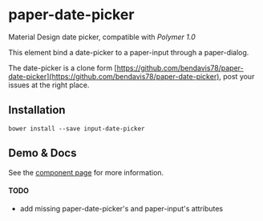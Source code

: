 paper-date-picker
=================
Material Design date picker, compatible with *Polymer 1.0*

This element bind a date-picker to a paper-input through a paper-dialog.

The date-picker is a clone form [https://github.com/bendavis78/paper-date-picker](https://github.com/bendavis78/paper-date-picker), post your issues at the right place.

## Installation

	bower install --save input-date-picker

## Demo & Docs

See the [component page](http://zecat.github.io/input-date-picker) for more information.

#### TODO

- add missing paper-date-picker's and paper-input's attributes

